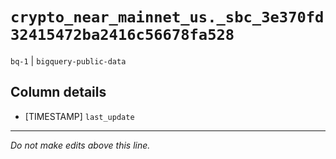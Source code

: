 # `crypto_near_mainnet_us._sbc_3e370fd32415472ba2416c56678fa528`
`bq-1` | `bigquery-public-data`

## Column details
* [TIMESTAMP] `last_update`

-------------------------------------------------------------------------------
*Do not make edits above this line.*

